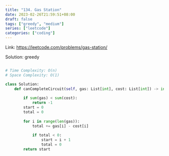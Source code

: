 ```yaml
---
title: "134. Gas Station"
date: 2023-02-26T21:59:51+08:00
draft: false
tags: ["greedy", "medium"]
series: ["leetcode"]
categories: ["coding"]
---
```


Link: https://leetcode.com/problems/gas-station/

Solution: greedy 

```python

# Time Complexity: O(n)
# Space Complexity: O(1)

class Solution:
    def canCompleteCircuit(self, gas: List[int], cost: List[int]) -> int:
        
        if sum(gas) < sum(cost):
            return -1
        start = 0
        total = 0
        
        for i in range(len(gas)):
            total += gas[i] - cost[i]
            
            if total < 0:
                start = i + 1
                total = 0
        return start
```



